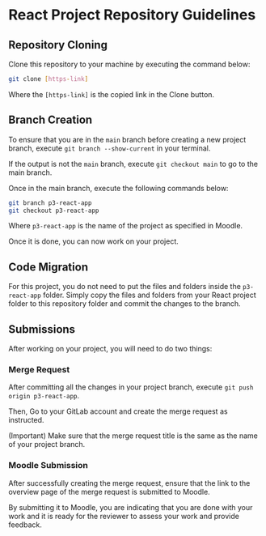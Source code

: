 # React Project Repository Guidelines

## Repository Cloning

Clone this repository to your machine by executing the command below:

```bash
git clone [https-link]
```

Where the `[https-link]` is the copied link in the Clone button.

## Branch Creation

To ensure that you are in the `main` branch before creating a new project branch, execute `git branch --show-current` in your terminal.

If the output is not the `main` branch, execute `git checkout main` to go to the main branch.

Once in the main branch, execute the following commands below:

```bash
git branch p3-react-app
git checkout p3-react-app
```

Where `p3-react-app` is the name of the project as specified in Moodle.

Once it is done, you can now work on your project.

## Code Migration

For this project, you do not need to put the files and folders inside the `p3-react-app` folder. Simply copy the files and folders from your React project folder to this repository folder and commit the changes to the branch.

## Submissions

After working on your project, you will need to do two things:

### Merge Request

After committing all the changes in your project branch, execute `git push origin p3-react-app`.

Then, Go to your GitLab account and create the merge request as instructed. 

(Important) Make sure that the merge request title is the same as the name of your project branch.

### Moodle Submission

After successfully creating the merge request, ensure that the link to the overview page of the merge request is submitted to Moodle. 

By submitting it to Moodle, you are indicating that you are done with your work and it is ready for the reviewer to assess your work and provide feedback.